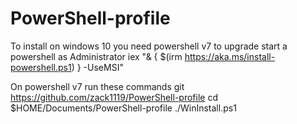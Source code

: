 # PowerShell-profile

To install on windows 10 you need powershell v7 to upgrade start a powershell as Administrator
iex "& { $(irm https://aka.ms/install-powershell.ps1) } -UseMSI"

On powershell v7 run these commands
git https://github.com/zack1119/PowerShell-profile
cd $HOME/Documents/PowerShell-profile
./WinInstall.ps1
